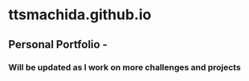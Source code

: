 # ttsmachida.github.io
 ## Personal Portfolio -
 ### Will be updated as I work on more challenges and projects

